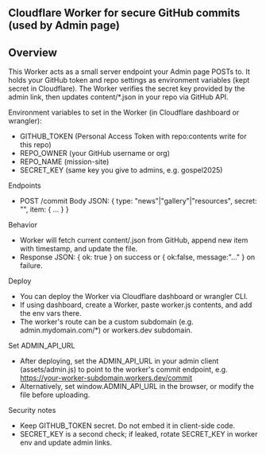 Cloudflare Worker for secure GitHub commits (used by Admin page)
---------------------------------------------------------------

Overview
--------
This Worker acts as a small server endpoint your Admin page POSTs to.
It holds your GitHub token and repo settings as environment variables (kept secret in Cloudflare).
The Worker verifies the secret key provided by the admin link, then updates content/*.json in your repo via GitHub API.

Environment variables to set in the Worker (in Cloudflare dashboard or wrangler):
 - GITHUB_TOKEN    (Personal Access Token with repo:contents write for this repo)
 - REPO_OWNER      (your GitHub username or org)
 - REPO_NAME       (mission-site)
 - SECRET_KEY      (same key you give to admins, e.g. gospel2025)

Endpoints
 - POST /commit
   Body JSON: { type: "news"|"gallery"|"resources", secret: "<key>", item: { ... } }

Behavior
 - Worker will fetch current content/<type>.json from GitHub, append new item with timestamp, and update the file.
 - Response JSON: { ok: true } on success or { ok:false, message:"..." } on failure.

Deploy
 - You can deploy the Worker via Cloudflare dashboard or wrangler CLI.
 - If using dashboard, create a Worker, paste worker.js contents, and add the env vars there.
 - The worker's route can be a custom subdomain (e.g. admin.mydomain.com/*) or workers.dev subdomain.

Set ADMIN_API_URL
 - After deploying, set the ADMIN_API_URL in your admin client (assets/admin.js) to point to the worker's commit endpoint,
   e.g. https://your-worker-subdomain.workers.dev/commit
 - Alternatively, set window.ADMIN_API_URL in the browser, or modify the file before uploading.

Security notes
 - Keep GITHUB_TOKEN secret. Do not embed it in client-side code.
 - SECRET_KEY is a second check; if leaked, rotate SECRET_KEY in worker env and update admin links.
